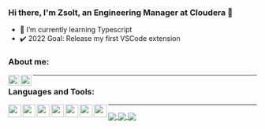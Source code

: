 ### Hi there, I'm Zsolt, an Engineering Manager at Cloudera :wave:

- :open_book: I’m currently learning Typescript
- :heavy_check_mark: 2022 Goal: Release my first VSCode extension

### About me:
[<img align="left" alt="LinkedIn" width="22px" src="https://cdn.jsdelivr.net/npm/simple-icons@v3/icons/linkedin.svg" />](www.linkedin.com/in/horzsolt)
[<img align="left" alt="YouTube" width="22px" src="https://cdn.jsdelivr.net/npm/simple-icons@v3/icons/youtube.svg" />](https://www.youtube.com/channel/UCTbham0DsCPhpsC0dPymikA)  


---

### Languages and Tools:

<img align="left" alt=" " width="26px" src="https://cdn.jsdelivr.net/npm/simple-icons@v3/icons/visualstudiocode.svg" />
<img align="left" alt=" " width="26px" src="https://cdn.jsdelivr.net/npm/simple-icons@v3/icons/git.svg" />
<img align="left" alt=" " width="26px" src="https://cdn.jsdelivr.net/npm/simple-icons@v3/icons/github.svg" />
<img align="left" alt=" " width="26px" src="https://cdn.jsdelivr.net/npm/simple-icons@v3/icons/abletonlive.svg" />
<img align="left" alt=" " width="26px" src="https://cdn.jsdelivr.net/npm/simple-icons@v3/icons/amazonaws.svg" />
<img align="left" alt=" " width="26px" src="https://cdn.jsdelivr.net/npm/simple-icons@v3/icons/java.svg" />
<img align="left" alt=" " width="26px" src="https://cdn.jsdelivr.net/npm/simple-icons@v3/icons/csharp.svg" />  


---

<a href="https://github.com/horzsolt">
  <img align="center" src="https://github-readme-stats.vercel.app/api?username=horzsolt&show_icons=true&count_private=true&hide_border=true" />
</a>  

<a href="https://github.com/horzsolt">
  <img align="center" src="https://github-readme-stats.vercel.app/api/top-langs/?username=horzsolt&hide_border=true" />
</a>  

<a href="https://github.com/horzsolt">
  <img align="center" src="https://github-readme-stats.vercel.app/api/wakatime?username=horzsolt" />
</a>  


